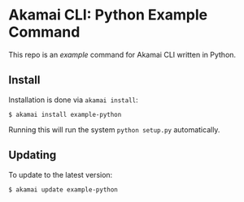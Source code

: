 # Akamai CLI: Python Example Command

This repo is an _example_ command for Akamai CLI written in Python.

## Install

Installation is done via `akamai install`:

```
$ akamai install example-python
```

Running this will run the system `python setup.py` automatically. 

## Updating

To update to the latest version:

```
$ akamai update example-python
```

